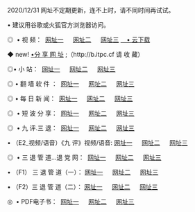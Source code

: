 <p>2020/12/31 网址不定期更新，连不上时，请不同时间再试试。
<p>• 建议用谷歌或火狐官方浏览器访问。
<p>◎  • 视 频： 
<a href="http://hfj.guitarhaven.com/" target="_blank">网址一</a> 　 
<a href="http://hru.guitarhaven.com/" target="_blank">网址二</a> 　 
<a href="http://hru.guitarhaven.com/b.html" target="_blank">网址三</a>
<a href="https://yadi.sk/d/d0sUeAOpal3njw" target="_blank">　• 云下载 </a></p>
<p>◆ new! <a href="http://hpb.guitarhaven.com/a.html">•分 享 网 址</a> ;（http://b.itpc.cf 请 收 藏） </p>

<p>◎•  小 站：  
<a href="http://hfj.guitarhaven.com/f.html" target="_blank">网址一</a> 　 
<a href="http://hru.guitarhaven.com/h.html" target="_blank">网址二</a> 　 
<a href="http://hru.guitarhaven.com/k/" target="_blank">网址三</a></p><p>

<p>◎  • 翻 墙 软 件 ：  
<a href="http://hfj.guitarhaven.com/ff/" target="_blank">网址一</a> 　 
<a href="http://hru.guitarhaven.com/s/read/a1_nd.html" target="_blank">网址二</a> 　 
<a href="http://hru.guitarhaven.com/ff/index.html" target="_blank">网址三</a></p>
<p>◎  • 每 日 新 闻：  
<a href="http://hfj.guitarhaven.com/day/" target="_blank">网址一</a> 　 
<a href="http://hru.guitarhaven.com/day/" target="_blank">网址二</a> 　 
<a href="http://hru.guitarhaven.com/day/index.html" target="_blank">网址三</a></p>
<p>◎   • 短 波 分 享：  
<a href="http://hfj.guitarhaven.com/h/" target="_blank">网址一</a> 　 
<a href="http://hru.guitarhaven.com/h/" target="_blank">网址二</a> 　 
<a href="http://hru.guitarhaven.com/h/index.html" target="_blank">网址三</a></p>
<p>◎   • 九 评.三 退：  
<a href="http://hfj.guitarhaven.com/t/" target="_blank">网址一</a> 　 
<a href="http://hru.guitarhaven.com/v2/index.html" target="_blank">网址二</a> 　 
<a href="http://hru.guitarhaven.com/tt/index.html" target="_blank">网址三</a> 　</p>
<p>  • （E2_视频/语音）《九 评》视频/语音: 
<a href="http://hru.guitarhaven.com/7738.html" target="_blank">网址一</a> 　 
<a href="http://hru.guitarhaven.com/7614.html" target="_blank">网址二</a> 　 
<a href="http://hru.guitarhaven.com/7633.html" target="_blank">网址三</a></p>
<p>◎   • 三 退 管 道...退 党 网：  
<a href="http://hfj.guitarhaven.com/go/td1.html" target="_blank">网址一</a> 　 
<a href="http://hru.guitarhaven.com/go/td2.html" target="_blank">网址二</a> 　 
<a href="http://hru.guitarhaven.com/go/td3.html" target="_blank">网址三</a></p>
<p>  • （F1） 三 退 管 道（一）： 
<a href="http://hfj.guitarhaven.com/dd/" target="_blank">网址一</a> 　 
<a href="http://hru.guitarhaven.com/s/read/a1_tdx.html" target="_blank">网址二</a> 　 
<a href="http://hru.guitarhaven.com/dd/" target="_blank">网址三</a></p>
<p>  • （F2）三 退 管 道（二）： 
<a href="http://hru.guitarhaven.com/d/" target="_blank">网址一</a> 　 
<a href="http://hfj.guitarhaven.com/d/index.html" target="_blank">网址二</a> 　 
<a href="http://hru.guitarhaven.com/d/" target="_blank">网址三</a></p>
<p>◎   • PDF电子书：  
<a href="http://hfj.guitarhaven.com/p/" target="_blank">网址一</a> 　 
<a href="http://hru.guitarhaven.com/p/index.html" target="_blank">网址二</a> 　 
<a href="http://hru.guitarhaven.com/p/" target="_blank">网址三</a></p>
